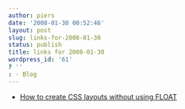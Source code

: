 ```yaml
---
author: piers
date: '2008-01-30 00:52:46'
layout: post
slug: links-for-2008-01-30
status: publish
title: links for 2008-01-30
wordpress_id: '61'
? ''
: - Blog
---
```


  * [How to create CSS layouts without using FLOAT](http://tjkdesign.com/articles/float-less_css_layouts.asp)

